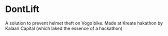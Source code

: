 # DontLift

A solution to prevent helmet theft on Vogo bike. Made at Kreate hakathon by Kalaari Capital (which laked the essence of a hackathon)

